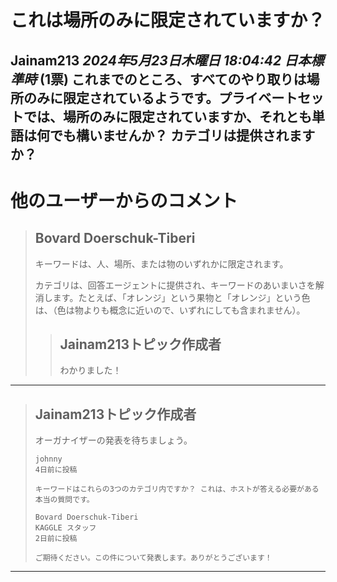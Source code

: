 # これは場所のみに限定されていますか？
**Jainam213** *2024年5月23日木曜日 18:04:42 日本標準時* (1票)
これまでのところ、すべてのやり取りは場所のみに限定されているようです。プライベートセットでは、場所のみに限定されていますか、それとも単語は何でも構いませんか？ カテゴリは提供されますか？
---
# 他のユーザーからのコメント
> ## Bovard Doerschuk-Tiberi
> 
> キーワードは、人、場所、または物のいずれかに限定されます。
> 
> カテゴリは、回答エージェントに提供され、キーワードのあいまいさを解消します。たとえば、「オレンジ」という果物と「オレンジ」という色は、（色は物よりも概念に近いので、いずれにしても含まれません）。
> 
> 
> 
> > ## Jainam213トピック作成者
> > 
> > わかりました！
> > 
> > 
> > 
---
> ## Jainam213トピック作成者
> 
> オーガナイザーの発表を待ちましょう。
> 
> ```
> johnny
> 4日前に投稿
> 
> キーワードはこれらの3つのカテゴリ内ですか？ これは、ホストが答える必要がある本当の質問です。
> 
> Bovard Doerschuk-Tiberi
> KAGGLE スタッフ
> 2日前に投稿
> 
> ご期待ください。この件について発表します。ありがとうございます！
> 
> ```
> 
> 
> 
--- 


